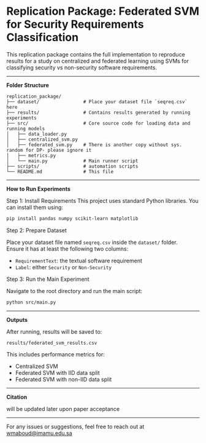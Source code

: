 
# Replication Package: Federated SVM for Security Requirements Classification

This replication package contains the full implementation to reproduce results for a study on centralized and federated learning using SVMs for classifying security vs non-security software requirements.

---

************Folder Structure************

```
replication_package/
├── dataset/                # Place your dataset file `seqreq.csv` here
├── results/                # Contains results generated by running experiments
├── src/                    # Core source code for loading data and running models
│   ├── data_loader.py
│   ├── centralized_svm.py
│   ├── federated_svm.py    # There is another copy without sys. random for DP- please ignore it
│   ├── metrics.py
│   └── main.py             # Main runner script
├── scripts/                # automation scripts
└── README.md               # This file
```

---

************How to Run Experiments************

Step 1: Install Requirements
This project uses standard Python libraries. You can install them using:

```bash
pip install pandas numpy scikit-learn matplotlib
```

Step 2: Prepare Dataset

Place your dataset file named `seqreq.csv` inside the `dataset/` folder.  
Ensure it has at least the following two columns:

- `RequirementText`: the textual software requirement
- `Label`: either `Security` or `Non-Security`

Step 3: Run the Main Experiment

Navigate to the root directory and run the main script:

```bash
python src/main.py
```

---

************Outputs************

After running, results will be saved to:
```
results/federated_svm_results.csv
```

This includes performance metrics for:
- Centralized SVM
- Federated SVM with IID data split
- Federated SVM with non-IID data split

---

************Citation************

will be updated later upon paper acceptance

---

For any issues or suggestions, feel free to reach out at wmaboud@imamu.edu.sa
